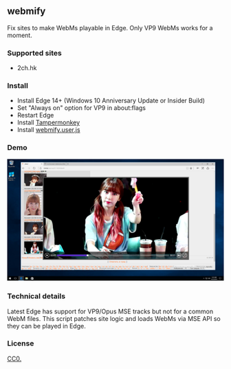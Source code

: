 ## webmify

Fix sites to make WebMs playable in Edge. Only VP9 WebMs works for a moment.

### Supported sites

* 2ch.hk

### Install

* Install Edge 14+ (Windows 10 Anniversary Update or Insider Build)
* Set "Always on" option for VP9 in about:flags
* Restart Edge
* Install [Tampermonkey](https://www.microsoft.com/en-us/store/p/tampermonkey/9nblggh5162s)
* Install [webmify.user.js](webmify.user.js)

### Demo

![](edge.png)

### Technical details

Latest Edge has support for VP9/Opus MSE tracks but not for a common WebM files. This script patches site logic and loads WebMs via MSE API so they can be played in Edge.

### License

[CC0.](COPYING)
